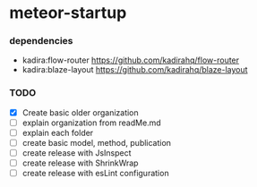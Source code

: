 # meteor-startup

### dependencies
- kadira:flow-router
    https://github.com/kadirahq/flow-router
- kadira:blaze-layout
    https://github.com/kadirahq/blaze-layout

### TODO
- [X] Create basic older organization
- [ ] explain organization from readMe.md
- [ ] explain each folder
- [ ] create basic model, method, publication
- [ ] create release with JsInspect
- [ ] create release with ShrinkWrap
- [ ] create release with esLint configuration
